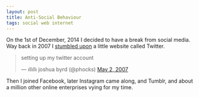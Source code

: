 ```yaml
---
layout: post
title: Anti-Social Behaviour
tags: social web internet
---
```


On the 1st of December, 2014 I decided to have a break from social media. Way back in 2007 I [stumbled upon](http://www.stumbleupon.com/stumbler/phocks/comments) a little website called Twitter.

<blockquote class="twitter-tweet" lang="en"><p>setting up my twitter account</p>&mdash; ıllıllı joshua byrd (@phocks) <a href="https://twitter.com/phocks/status/46733802">May 2, 2007</a></blockquote>
<script async src="//platform.twitter.com/widgets.js" charset="utf-8"></script>

Then I joined Facebook, later Instagram came along, and Tumblr, and about a million other online enterprises vying for my time.
